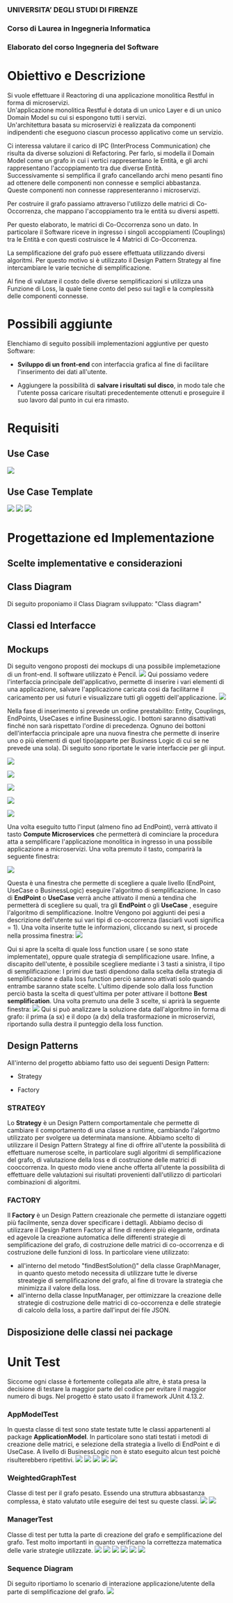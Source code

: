 ### **UNIVERSITA’ DEGLI STUDI DI FIRENZE**
### Corso di Laurea in Ingegneria Informatica
### Elaborato del corso Ingegneria del Software

# **Obiettivo e Descrizione**

Si vuole effettuare il Reactoring di una applicazione monolitica Restful in forma di microservizi.\
Un'applicazione monolitica Restful è dotata di un unico Layer e di un unico Domain Model su cui si espongono tutti i servizi.\
Un'architettura basata su microservizi è realizzata da componenti indipendenti che eseguono ciascun processo applicativo come un servizio.

Ci interessa valutare il carico di IPC (InterProcess Communication) che risulta da diverse soluzioni di Refactoring.
Per farlo, si modella il Domain Model come un grafo in cui i vertici rappresentano le Entità, e gli archi rappresentano l'accoppiamento tra due diverse Entità.\
Successivamente si semplifica il grafo cancellando archi meno pesanti fino ad ottenere delle componenti non connesse e semplici abbastanza.\
Queste componenti non connesse rappresenteranno i microservizi.

Per costruire il grafo passiamo attraverso l'utilizzo delle matrici di Co-Occorrenza, che mappano l'accoppiamento tra le entità su diversi aspetti.

Per questo elaborato, le matrici di Co-Occorrenza sono un dato. In particolare il Software riceve in ingresso i singoli accoppiamenti (Couplings) tra le Entità e con questi costruisce le 4 Matrici di Co-Occorrenza.

La semplificazione del grafo può essere effettuata utilizzando diversi algoritmi. Per questo motivo si è utilizzato il Design Pattern Strategy al fine intercambiare le varie tecniche di semplificazione.

Al fine di valutare il costo delle diverse semplificazioni si utilizza una Funzione di Loss, la quale tiene conto del peso sui tagli e la complessità delle componenti connesse.

# **Possibili aggiunte**

Elenchiamo di seguito possibili implementazioni aggiuntive per questo Software:

- **Sviluppo di un front-end** con interfaccia grafica al fine di facilitare l'inserimento dei dati all'utente.

- Aggiungere la possibilità di **salvare i risultati sul disco**, in modo tale che l'utente possa caricare risultati precedentemente ottenuti e proseguire il suo lavoro dal punto in cui era rimasto.

# **Requisiti**

## Use Case
![](doc/diagram_imgs/useCaseDiagram.png)
## Use Case Template
![](doc/diagram_imgs/UseCaseTemplate-1.jpg)
![](doc/diagram_imgs/UseCaseTemplate-2.jpg)
![](doc/diagram_imgs/UseCaseTemplate-3.jpg)
# **Progettazione ed Implementazione**

## Scelte implementative e considerazioni

## Class Diagram
Di seguito proponiamo il Class Diagram sviluppato:
"Class diagram"


## Classi ed Interfacce

## Mockups
Di seguito vengono proposti dei mockups di una possibile implemetazione di un front-end. Il software utilizzato è Pencil. 
![](doc/mockups_imgs/mainFrame.png)
Qui possiamo vedere l'interfaccia principale dell'applicativo, permette di inserire i vari elementi di una applicazione, salvare l'applicazione caricata così da facilitarne il caricamento per usi futuri e visualizzare tutti gli oggetti dell'applicazione. 
![](doc/mockups_imgs/visualize.png)

Nella fase di inserimento si prevede un ordine prestabilito: Entity, Couplings, EndPoints, UseCases e infine BusinessLogic. I bottoni saranno disattivati finché non sarà rispettato l'ordine di precedenza. Ognuno dei bottoni dell'interfaccia principale apre una nuova finestra che permette di inserire uno o più elementi di quel tipo(apparte per Business Logic di cui se ne prevede una sola). Di seguito sono riportate le varie interfaccie per gli input.

![](doc/mockups_imgs/InputEntity.png)

![](doc/mockups_imgs/inputCoupling.png)

![](doc/mockups_imgs/InputEndPoint.png)

![](doc/mockups_imgs/inputUseCase.png)

![](doc/mockups_imgs/InputBusinessLogic.png)

Una volta eseguito tutto l'input (almeno fino ad EndPoint), verrà attivato il tasto **Compute Microservices** che permetterà di cominciare la procedura atta a semplificare l'applicazione monolitica in ingresso in una possibile applicazione a microservizi. Una volta premuto il tasto, comparirà la seguente finestra:

![](doc/mockups_imgs/selectLevel.png)

Questa è una finestra che permette di scegliere a quale livello (EndPoint, UseCase o BusinessLogic) eseguire l'algoritmo di semplificazione. In caso di **EndPoint** o **UseCase** verrà anche attivato il menù a tendina che permetterà di scegliere su quali, tra gli **EndPoint** o gli **UseCase** , eseguire l'algoritmo di semplificazione. Inoltre Vengono poi aggiunti dei pesi a descrizione dell'utente sui vari tipi di co-occorrenza (lasciarli vuoti significa = 1). 
Una volta inserite tutte le informazioni, cliccando su next, si procede nella prossima finestra:
![](doc/mockups_imgs/computeMicroservices.png)

Qui si apre la scelta di quale loss function usare ( se sono state implementate), oppure quale strategia di semplificazione usare. Infine, a discapito dell'utente, è possibile scegliere mediante i 3 tasti a sinistra, il tipo di semplificazione: I primi due tasti dipendono dalla scelta della strategia di semplificazione e dalla loss function perciò saranno attivati solo quando entrambe saranno state scelte. L'ultimo dipende solo dalla loss function perciò basta la scelta di quest'ultima per poter attivare il bottone **Best semplification**. 
Una volta premuto una delle 3 scelte, si aprirà la seguente finestra:
![](doc/mockups_imgs/microservices.png)
Qui si può analizzare la soluzione data dall'algoritmo iin forma di grafo: il prima (a sx) e il dopo (a dx) della trasformazione in microservizi, riportando sulla destra il punteggio della loss function. 



## Design Patterns

All'interno del progetto abbiamo fatto uso dei seguenti Design Pattern:

- Strategy

- Factory

### STRATEGY

Lo **Strategy** è un Design Pattern comportamentale che permette di cambiare il comportamento di una classe a runtime, cambiando l'algortmo utilizzato per svolgere ua determinata mansione.
Abbiamo scelto di utilizzare il Design Pattern Strategy al fine di offrire all'utente la possibilità di effettuare numerose scelte, in particolare sugli algoritmi di semplificazione del grafo, di valutazione della loss e di costruzione delle matrici di cooccorrenza.
In questo modo viene anche offerta all'utente la possibilità di effettuare delle valutazioni sui risultati provenienti dall'utilizzo di particolari combinazioni di algoritmi.


### FACTORY

Il **Factory** è un Design Pattern creazionale che permette di istanziare oggetti più facilmente, senza dover specificare i dettagli.
Abbiamo deciso di utilizzare il Design Pattern Factory al fine di rendere più elegante, ordinata ed agevole la creazione automatica delle differenti strategie di semplificazione del grafo, di costruzione delle matrici di co-occorrenza e di costruzione delle funzioni di loss.
In particolare viene utilizzato:
- all'interno del metodo "findBestSolution()" della classe GraphManager, in quanto questo metodo necessita di utilizzare tutte le diverse streategie di semplificazione del grafo, al fine di trovare la strategia che minimizza il valore della loss. 
- all'interno della classe InputManager, per ottimizzare la creazione delle strategie di costruzione delle matrici di co-occorrenza e delle strategie di calcolo della loss, a partire dall'input dei file JSON.


## Disposizione delle classi nei package


# **Unit Test**
Siccome ogni classe è fortemente collegata alle altre, è stata presa la decisione di testare la maggior parte del codice per evitare il maggior numero di bugs. Nel progetto è stato usato il framework JUnit 4.13.2.
### **AppModelTest**
In questa classe di test sono state testate tutte le classi appartenenti al package **ApplicationModel**. In particolare sono stati testati i metodi di creazione delle matrici, e selezione della strategia a livello di EndPoint e di UseCase. A livello di BusinessLogic non è stato eseguito alcun test poichè risulterebbero ripetitivi.
![](doc/test_img/appmodelTest_1.png)
![](doc/test_img/appmodelTest_2.png)
![](doc/test_img/appmodelTest_3.png)
![](doc/test_img/appmodelTest_4.png)
![](doc/test_img/appmodelTest_5.png)

### **WeightedGraphTest**
Classe di test per il grafo pesato. Essendo una struttura abbsastanza complessa, è stato valutato utile eseguire dei test su queste classi.
![](doc/test_img/weightedGraphTest_1.png)
![](doc/test_img/weightedGraphTest_2.png)

### **ManagerTest**
Classe di test per tutta la parte di creazione del grafo e semplificazione del grafo. Test molto importanti in quanto verificano la correttezza matematica delle varie strategie utilizzate.
![](doc/test_img/managerTest_1.png)
![](doc/test_img/managerTest_2.png)
![](doc/test_img/managerTest_3.png)
![](doc/test_img/managerTest_4.png)
![](doc/test_img/managerTest_5.png)
![](doc/test_img/managerTest_6.png)
### **Sequence Diagram**
Di seguito riportiamo lo scenario di interazione applicazione/utente della parte di semplificazione del grafo.
![](doc/diagram_imgs/sequenceDiagram.png)